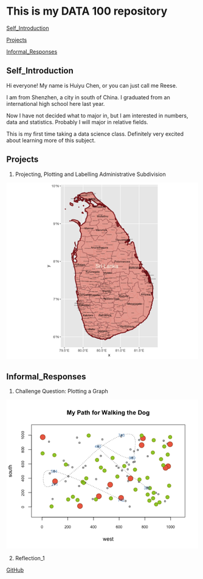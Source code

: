 # This is my DATA 100 repository

[Self_Introduction](#Self_Introduction)

[Projects](#Projects)

[Informal_Responses](#Informal_Responses)


## Self_Introduction

Hi everyone! My name is Huiyu Chen, or you can just call me Reese.

I am from Shenzhen, a city in south of China. I graduated from an international high school here last year.

Now I have not decided what to major in, but I am interested in numbers, data and statistics. Probably I will major in
relative fields.

This is my first time taking a data science class. Definitely very excited about learning more of this subject.


## Projects

1. Projecting, Plotting and Labelling Administrative Subdivision

![GitHub Logo](sri_lanka.png)


## Informal_Responses

1. Challenge Question: Plotting a Graph

![GitHub Logo](ChanllengeQuestion.png)

2. Reflection_1

  [GitHub](Reflection1.md)

